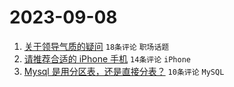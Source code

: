# 2023-09-08

1. [关于领导气质的疑问](https://www.v2ex.com/t/971909) `18条评论` `职场话题`
1. [请推荐合适的 iPhone 手机](https://www.v2ex.com/t/971906) `14条评论` `iPhone`
1. [Mysql 是用分区表，还是直接分表？](https://www.v2ex.com/t/971908) `10条评论` `MySQL`
